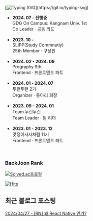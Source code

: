
<div>

  [![Typing SVG](https://readme-typing-svg.demolab.com?font=Indie+Flower&size=50&duration=10000&pause=2000&color=19A7CE&center=true&vCenter=true&width=450&height=100&lines=Hello+World+...+!)](https://git.io/typing-svg)
</div>

<ul>
  <li>
    <strong>2024. 07 - 진행중</strong><br />
    GDG On Campus: Kangnam Univ. 1st<br />
    Co Leader · 공동 리드
  </li>
  <br />
  <li>
    <strong>2023. 10 - </strong><br />
    SLiPP(Study Commnutiy)<br />
    25th Member · 구성원
  </li>
  <br />
  <li>
    <strong>2024. 02 - 2024. 09</strong><br />
    Prography 9th<br />
    Frontend · 프론트엔드 파트
  </li>
  <br />
  <li>
    <strong>2024. 01 - 2024. 07</strong><br />
    두런두런 2기<br />
    Organizer · 동아리 회장
  </li>
  <br />
  <li>
    <strong>2023. 09 - 2024. 01</strong><br />
    Team 두런두런<br />
    Team Leader · 팀 리더
  </li>
  <br />
  <li>
    <strong>2023. 01 - 2023. 12</strong><br />
    멋쟁이사자처럼 11기<br />
    Frontend · 프론트엔드 파트
  </li>
</ul>


<br />

  <h3>
    BackJoon Rank
  </h3>
  
  [![Solved.ac프로필](http://mazassumnida.wtf/api/v2/generate_badge?boj=hin6150)](https://solved.ac/profile/hin6150)


  [![Hits](https://hits.seeyoufarm.com/api/count/incr/badge.svg?url=https%3A%2F%2Fgithub.com%2Fhin6150%2Fhit-counter&count_bg=%2379C83D&title_bg=%23555555&icon=dependabot.svg&icon_color=%23E7E7E7&title=hits&edge_flat=false)](https://hits.seeyoufarm.com)

<!--<img align="center" src="https://github-readme-stats.vercel.app/api/top-langs/?username=hin6150&layout=compact"> -->

<!--<div align=center>
  
 [![GitHub Streak](https://streak-stats.demolab.com?user=hin6150&theme=highcontrast&hide_border=true&fire=EB5454&background=0D1117)](https://git.io/streak-stats)
</div>
-->
## 최근 블로그 포스팅

[2024/04/27 - [RN] 왜 React Native 인가?](https://hin6150.tistory.com/2) <br/>
